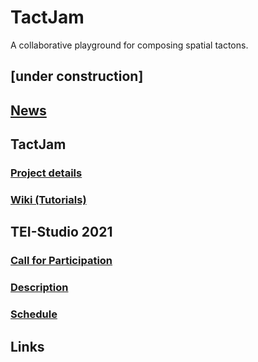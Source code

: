 # TactJam

A collaborative playground for composing spatial tactons.

## \[under construction\]

## [News]()
## TactJam
### [Project details]()
### [Wiki (Tutorials)](https://github.com/derikon/TactJam/wiki)
## TEI-Studio 2021
### [Call for Participation](callForParticipation)
### [Description]()
### [Schedule](schedule)
## Links
